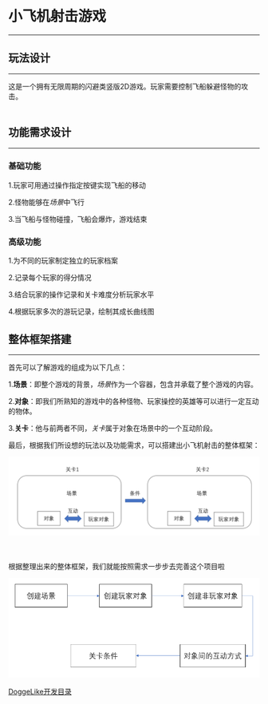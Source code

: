 # 小飞机射击游戏
*******************


## 玩法设计
*****************
这是一个拥有无限周期的闪避类竖版2D游戏。玩家需要控制飞船躲避怪物的攻击。
<br>
<br>

## 功能需求设计
*****************
### 基础功能
1.玩家可用通过操作指定按键实现飞船的移动

2.怪物能够在*场景*中飞行

3.当飞船与怪物碰撞，飞船会爆炸，游戏结束
<br>

### 高级功能

1.为不同的玩家制定独立的玩家档案

2.记录每个玩家的得分情况

3.结合玩家的操作记录和关卡难度分析玩家水平

4.根据玩家多次的游玩记录，绘制其成长曲线图
<br>

## 整体框架搭建
*****************
首先可以了解游戏的组成为以下几点：

1.__场景__：即整个游戏的背景，*场景*作为一个容器，包含并承载了整个游戏的内容。 

2.__对象__：即我们所熟知的游戏中的各种怪物、玩家操控的英雄等可以进行一定互动的物体。 

3.__关卡__：他与前两者不同，*关卡*属于对象在场景中的一个互动阶段。

最后，根据我们所设想的玩法以及功能需求，可以搭建出小飞机射击的整体框架：

![FRAME ](Frame.png) 

<br>
<br>
根据整理出来的整体框架，我们就能按照需求一步步去完善这个项目啦
<br>

![process](./Process.png)

[DoggeLike开发目录](./index.md)

